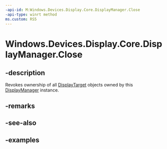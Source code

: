 ```yaml
---
-api-id: M:Windows.Devices.Display.Core.DisplayManager.Close
-api-type: winrt method
ms.custom: RS5
---
```


<!-- Method syntax.
public void DisplayManager.Close()
-->

# Windows.Devices.Display.Core.DisplayManager.Close

## -description
Revokes ownership of all [DisplayTarget](displaytarget.md) objects owned by this [DisplayManager](displaymanager.md) instance.

## -remarks

## -see-also

## -examples
